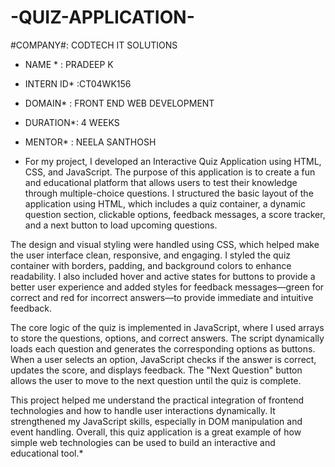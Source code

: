 # -QUIZ-APPLICATION- 

#COMPANY#: CODTECH IT SOLUTIONS

* NAME * : PRADEEP K

* INTERN ID* :CT04WK156

* DOMAIN* : FRONT END WEB DEVELOPMENT

* DURATION*: 4 WEEKS

* MENTOR* : NEELA SANTHOSH

* For my project, I developed an Interactive Quiz Application using HTML, CSS, and JavaScript. The purpose of this application is to create a fun and educational platform that allows users to test their knowledge through multiple-choice questions. I structured the basic layout of the application using HTML, which includes a quiz container, a dynamic question section, clickable options, feedback messages, a score tracker, and a next button to load upcoming questions.

The design and visual styling were handled using CSS, which helped make the user interface clean, responsive, and engaging. I styled the quiz container with borders, padding, and background colors to enhance readability. I also included hover and active states for buttons to provide a better user experience and added styles for feedback messages—green for correct and red for incorrect answers—to provide immediate and intuitive feedback.

The core logic of the quiz is implemented in JavaScript, where I used arrays to store the questions, options, and correct answers. The script dynamically loads each question and generates the corresponding options as buttons. When a user selects an option, JavaScript checks if the answer is correct, updates the score, and displays feedback. The "Next Question" button allows the user to move to the next question until the quiz is complete.

This project helped me understand the practical integration of frontend technologies and how to handle user interactions dynamically. It strengthened my JavaScript skills, especially in DOM manipulation and event handling. Overall, this quiz application is a great example of how simple web technologies can be used to build an interactive and educational tool.*

